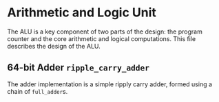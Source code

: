 # Arithmetic and Logic Unit

The ALU is a key component of two parts of the design: the program counter and the core arithmetic and logical computations. This file describes the design of the ALU.

## 64-bit Adder `ripple_carry_adder`

The adder implementation is a simple ripply carry adder, formed using a chain of `full_adder`s.
